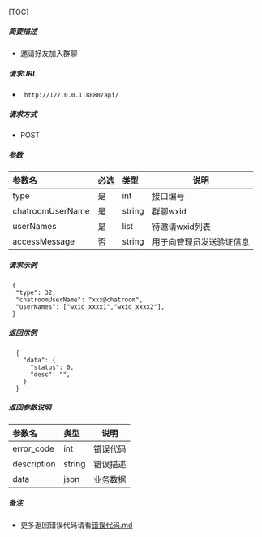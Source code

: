 

[TOC]
    
##### 简要描述

- 邀请好友加入群聊

##### 请求URL
- ` http://127.0.0.1:8888/api/`
  
##### 请求方式
- POST 

##### 参数

| 参数名              | 必选 | 类型     | 说明           |   
|:-----------------|:---|:-------|--------------|   
| type             | 是  | int    | 接口编号         |   
| chatroomUserName | 是  | string | 群聊wxid       |   
| userNames        | 是  | list   | 待邀请wxid列表    |   
| accessMessage    | 否  | string | 用于向管理员发送验证信息 |   

##### 请求示例

```
 {
  "type": 32,
  "chatroomUserName": "xxx@chatroom",
  "userNames": ["wxid_xxxx1","wxid_xxxx2"],
 } 
```

##### 返回示例 

``` 
  {
    "data": {
      "status": 0,
      "desc": "",
    }
  }
```

##### 返回参数说明 

| 参数名         | 类型     | 说明   |   
|:------------|:-------|------|   
| error_code  | int    | 错误代码 |   
| description | string | 错误描述 |   
| data        | json   | 业务数据 |   

##### 备注 

- 更多返回错误代码请看[错误代码.md](../错误代码.md)






